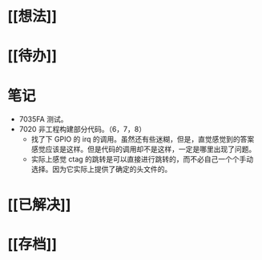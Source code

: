 # [[想法]]

# [[待办]]

# 笔记
- 7035FA 测试。
- 7020 非工程构建部分代码。（6，7，8）
	- 找了下 GPIO 的 irq 的调用。虽然还有些迷糊，但是，直觉感觉到的答案感觉应该是这样。但是代码的调用却不是这样，一定是哪里出现了问题。
	- 实际上感觉 ctag 的跳转是可以直接进行跳转的，而不必自己一个个手动选择。因为它实际上提供了确定的头文件的。
# [[已解决]]

# [[存档]]